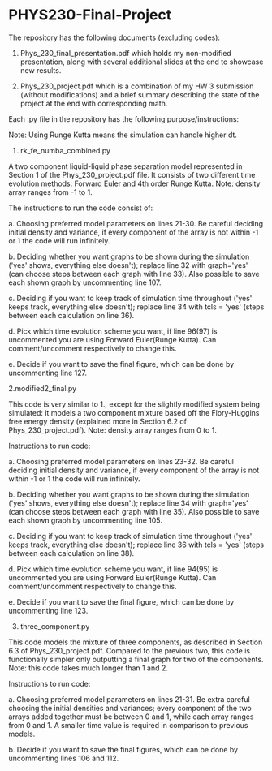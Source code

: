 # PHYS230-Final-Project
The repository has the following documents (excluding codes):

1. Phys_230_final_presentation.pdf which holds my non-modified presentation, along with several additional slides at the end to showcase new results.

2. Phys_230_project.pdf which is a combination of my HW 3 submission (without modifications) and a brief summary describing the state of the project at the end with corresponding math.

Each .py file in the repository has the following purpose/instructions:

Note: Using Runge Kutta means the simulation can handle higher dt.

1. rk_fe_numba_combined.py 

A two component liquid-liquid phase separation model represented in Section 1 of the Phys_230_project.pdf file. It consists of two different time evolution methods: Forward Euler and 4th order Runge Kutta. Note: density array ranges from -1 to 1.

The instructions to run the code consist of: 

a. Choosing preferred model parameters on lines 21-30. Be careful deciding initial density and variance, if every component of the array is not within -1 or 1 the code will run infinitely.

b. Deciding whether you want graphs to be shown during the simulation ('yes' shows, everything else doesn't); replace line 32 with graph='yes' (can choose steps between each graph with line 33). Also possible to save each shown graph by uncommenting line 107.

c. Deciding if you want to keep track of simulation time throughout ('yes' keeps track, everything else doesn't); replace line 34 with tcls = 'yes' (steps between each calculation on line 36).

d. Pick which time evolution scheme you want, if line 96(97) is uncommented you are using Forward Euler(Runge Kutta). Can comment/uncomment respectively to change this.

e. Decide if you want to save the final figure, which can be done by uncommenting line 127.


2.modified2_final.py

This code is very similar to 1., except for the slightly modified system being simulated: it models a two component mixture based off the Flory-Huggins free energy density (explained more in Section 6.2 of Phys_230_project.pdf). Note: density array ranges from 0 to 1.

Instructions to run code:

a. Choosing preferred model parameters on lines 23-32. Be careful deciding initial density and variance, if every component of the array is not within -1 or 1 the code will run infinitely.

b. Deciding whether you want graphs to be shown during the simulation ('yes' shows, everything else doesn't); replace line 34 with graph='yes' (can choose steps between each graph with line 35). Also possible to save each shown graph by uncommenting line 105.

c. Deciding if you want to keep track of simulation time throughout ('yes' keeps track, everything else doesn't); replace line 36 with tcls = 'yes' (steps between each calculation on line 38).

d. Pick which time evolution scheme you want, if line 94(95) is uncommented you are using Forward Euler(Runge Kutta). Can comment/uncomment respectively to change this.

e. Decide if you want to save the final figure, which can be done by uncommenting line 123.


3. three_component.py

This code models the mixture of three components, as described in Section 6.3 of Phys_230_project.pdf. Compared to the previous two, this code is functionally simpler only outputting a final graph for two of the components. Note: this code takes much longer than 1 and 2.

Instructions to run code:

a. Choosing preferred model parameters on lines 21-31. Be extra careful choosing the initial densities and variances; every component of the two arrays added together must be between 0 and 1, while each array ranges from 0 and 1. A smaller time value is required in comparison to previous models.

b. Decide if you want to save the final figures, which can be done by uncommenting lines 106 and 112.



